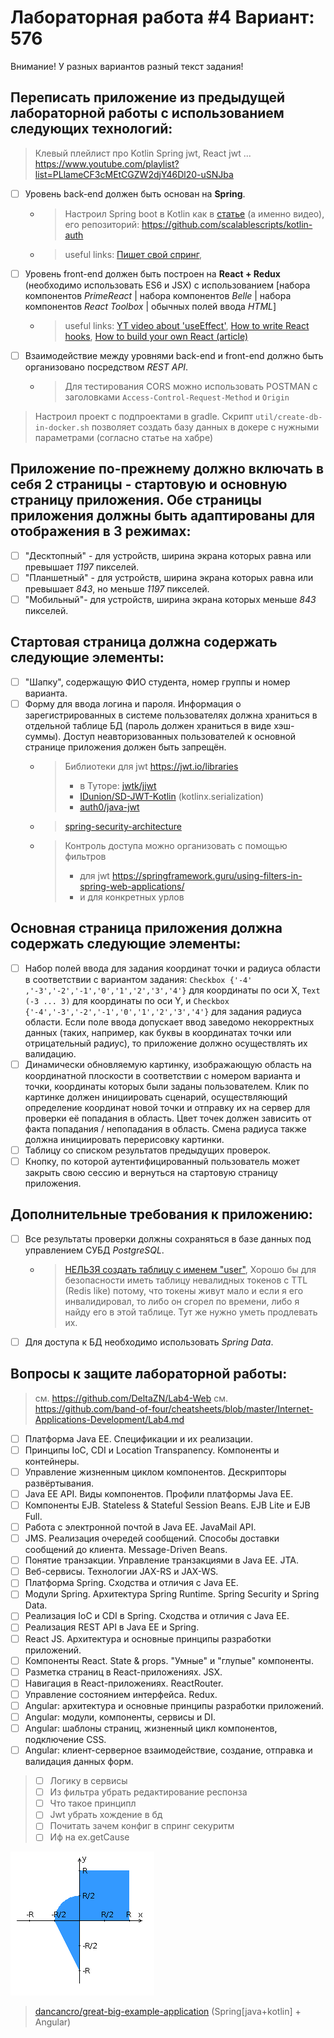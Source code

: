 # Лабораторная работа #4 Вариант: 576
Внимание! У разных вариантов разный текст задания!

## Переписать приложение из предыдущей лабораторной работы с использованием следующих технологий:
> Клевый плейлист про Kotlin Spring jwt, React jwt ... https://www.youtube.com/playlist?list=PLlameCF3cMEtCGZW2djY46Dl20-uSNJba
- [ ] Уровень back-end должен быть основан на __Spring__.
  - > Настроил Spring boot в Kotlin как
    в [статье](https://scalablescripts.medium.com/kotlin-api-authentication-using-jwt-spring-boot-jwt-authentication-6e4c099e1c2) 
    (а именно видео), его репозиторий: https://github.com/scalablescripts/kotlin-auth 
  - > useful links: [Пишет свой спринг](https://youtu.be/rd6wxPzXQvo),
- [ ] Уровень front-end должен быть построен на __React + Redux__ (необходимо использовать ES6 и JSX) с
  использованием [набора компонентов _PrimeReact_ | набора компонентов _Belle_ | набора компонентов _React
  Toolbox_ | обычных полей ввода _HTML_]
  - > useful links: [YT video about 'useEffect'](https://youtu.be/bGzanfKVFeU), 
    > [How to write React hooks](https://youtu.be/KJP1E-Y-xyo), 
    > [How to build your own React (article)](https://pomb.us/build-your-own-react/)
- [ ] Взаимодействие между уровнями back-end и front-end должно быть организовано посредством _REST API_.
  - > Для тестирования CORS можно использовать POSTMAN с заголовками `Access-Control-Request-Method` и `Origin`

> Настроил проект с подпроектами в gradle. Скрипт `util/create-db-in-docker.sh` позволяет создать базу данных в докере с
> нужными параметрами (согласно статье на хабре)


## Приложение по-прежнему должно включать в себя 2 страницы - стартовую и основную страницу приложения. Обе страницы приложения должны быть адаптированы для отображения в 3 режимах:

- [ ] "Десктопный" - для устройств, ширина экрана которых равна или превышает _1197_ пикселей.
- [ ] "Планшетный" - для устройств, ширина экрана которых равна или превышает _843_, но меньше _1197_ пикселей.
- [ ] "Мобильный"- для устройств, ширина экрана которых меньше _843_ пикселей.

## __Стартовая страница__ должна содержать следующие элементы:

- [ ] "Шапку", содержащую ФИО студента, номер группы и номер варианта.
- [ ] Форму для ввода логина и пароля. Информация о зарегистрированных в системе пользователях должна храниться в
  отдельной таблице БД (пароль должен храниться в виде хэш-суммы). Доступ неавторизованных пользователей к основной
  странице приложения должен быть запрещён.
  - > Библиотеки для jwt https://jwt.io/libraries
    > - в Туторе: [jwtk/jjwt](https://github.com/jwtk/jjwt)
    > - [IDunion/SD-JWT-Kotlin](https://github.com/IDunion/SD-JWT-Kotlin) (kotlinx.serialization)
    > - [auth0/java-jwt](https://github.com/auth0/java-jwt)
  - > [spring-security-architecture](https://spring.io/guides/topicals/spring-security-architecture)
  - > Контроль доступа можно организовать с помощью фильтров
    > - для jwt https://springframework.guru/using-filters-in-spring-web-applications/
    > - и для конкретных урлов

## __Основная страница__ приложения должна содержать следующие элементы:

- [ ] Набор полей ввода для задания координат точки и радиуса области в соответствии с вариантом задания: `Checkbox {'-4'
  ,'-3','-2','-1','0','1','2','3','4'}` для координаты по оси X, `Text (-3 ... 3)` для координаты по оси Y, и `Checkbox
  {'-4','-3','-2','-1','0','1','2','3','4'}` для задания радиуса области. Если поле ввода допускает ввод заведомо
  некорректных данных (таких, например, как буквы в координатах точки или отрицательный радиус), то приложение должно
  осуществлять их валидацию.
- [ ] Динамически обновляемую картинку, изображающую область на координатной плоскости в соответствии с номером варианта
  и точки, координаты которых были заданы пользователем. Клик по картинке должен инициировать сценарий, осуществляющий
  определение координат новой точки и отправку их на сервер для проверки её попадания в область. Цвет точек должен
  зависить от факта попадания / непопадания в область. Смена радиуса также должна инициировать перерисовку картинки.
- [ ] Таблицу со списком результатов предыдущих проверок.
- [ ] Кнопку, по которой аутентифицированный пользователь может закрыть свою сессию и вернуться на стартовую страницу
  приложения.

## Дополнительные требования к приложению:

- [ ] Все результаты проверки должны сохраняться в базе данных под управлением СУБД _PostgreSQL_.
  - > [НЕЛЬЗЯ создать таблицу c именем "user"](https://stackoverflow.com/questions/22256124/cannot-create-a-database-table-named-user-in-postgresql),
    > Хорошо бы для безопасности иметь таблицу невалидных токенов с TTL (Redis like) потому, что токены живут мало и
      если я его инвалидировал, то либо он сгорел по времени, либо я найду его в этой таблице. Тут же нужно уметь продлевать их.
- [ ] Для доступа к БД необходимо использовать _Spring Data_.

## Вопросы к защите лабораторной работы:
> см. https://github.com/DeltaZN/Lab4-Web
> см. https://github.com/band-of-four/cheatsheets/blob/master/Internet-Applications-Development/Lab4.md

- [ ] Платформа Java EE. Спецификации и их реализации.
- [ ] Принципы IoC, CDI и Location Transpanency. Компоненты и контейнеры.
- [ ] Управление жизненным циклом компонентов. Дескрипторы развёртывания.
- [ ] Java EE API. Виды компонентов. Профили платформы Java EE.
- [ ] Компоненты EJB. Stateless & Stateful Session Beans. EJB Lite и EJB Full.
- [ ] Работа с электронной почтой в Java EE. JavaMail API.
- [ ] JMS. Реализация очередей сообщений. Способы доставки сообщений до клиента. Message-Driven Beans.
- [ ] Понятие транзакции. Управление транзакциями в Java EE. JTA.
- [ ] Веб-сервисы. Технологии JAX-RS и JAX-WS.
- [ ] Платформа Spring. Сходства и отличия с Java EE.
- [ ] Модули Spring. Архитектура Spring Runtime. Spring Security и Spring Data.
- [ ] Реализация IoC и CDI в Spring. Сходства и отличия с Java EE.
- [ ] Реализация REST API в Java EE и Spring.
- [ ] React JS. Архитектура и основные принципы разработки приложений.
- [ ] Компоненты React. State & props. "Умные" и "глупые" компоненты.
- [ ] Разметка страниц в React-приложениях. JSX.
- [ ] Навигация в React-приложениях. ReactRouter.
- [ ] Управление состоянием интерфейса. Redux.
- [ ] Angular: архитектура и основные принципы разработки приложений.
- [ ] Angular: модули, компоненты, сервисы и DI.
- [ ] Angular: шаблоны страниц, жизненный цикл компонентов, подключение CSS.
- [ ] Angular: клиент-серверное взаимодействие, создание, отправка и валидация данных форм.

> - [ ] Логику в сервисы
> - [ ] Из фильтра убрать редактирование респонза
> - [ ] Что такое принципл
> - [ ] Jwt убрать хождение в бд
> - [ ] Почитать зачем конфиг в спринг секуритм
> - [ ] Иф на ex.getCause
>

![areas](areas.png)

> [dancancro/great-big-example-application](https://github.com/dancancro/great-big-example-application) (Spring[java+kotlin] + Angular)
